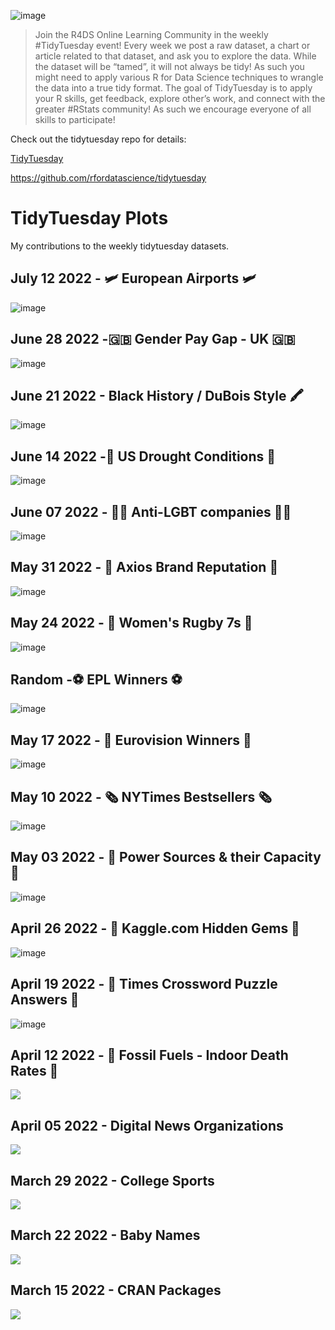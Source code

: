 ![image](tidytuesday.jpeg)

> Join the R4DS Online Learning Community in the weekly #TidyTuesday event! Every week we post a raw dataset, a chart or article related to that dataset, and ask you to explore the data. While the dataset will be “tamed”, it will not always be tidy! As such you might need to apply various R for Data Science techniques to wrangle the data into a true tidy format. The goal of TidyTuesday is to apply your R skills, get feedback, explore other’s work, and connect with the greater #RStats community! As such we encourage everyone of all skills to participate!

Check out the tidytuesday repo for details:

[TidyTuesday](https://github.com/rfordatascience/tidytuesday)

https://github.com/rfordatascience/tidytuesday

# TidyTuesday Plots

My contributions to the weekly tidytuesday datasets.

## July 12 2022 - 🛩 European Airports 🛩

![image](2022/18_July_12/airports.png)

## June 28 2022 -🇬🇧 Gender Pay Gap - UK 🇬🇧

![image](2022/16_June_28/epl_pay.png)

## June 21 2022 - Black History / DuBois Style 🖍

![image](2022/15_June_21/juneteenth.png)

## June 14 2022 -🌵 US Drought Conditions 🌵

![image](2022/14_June_14/drought.png)

## June 07 2022 - 🏳️‍🌈 Anti-LGBT companies 🏳️‍🌈

![image](2022/13_June_07/pride.png)

## May 31 2022 - 🏢 Axios Brand Reputation 🏢

![image](2022/12_May_31/companies2.png)

## May 24 2022 - 🏉 Women's Rugby 7s 🏉

![image](2022/11_May_24/rugby7_ball.png)

## Random -⚽️ EPL Winners ⚽️

![image](Random/EPL_Table_2022/premierLeague.png)

## May 17 2022 - 🎵 Eurovision Winners 🎵

![image](2022/10_May_11/Eurovision.png)

## May 10 2022 - 🗞 NYTimes Bestsellers 🗞

![image](2022/09_May_10/nytimes.png)

## May 03 2022 - 🔌 Power Sources & their Capacity 🔌

![image](2022/08_May_03/plot.png)

## April 26 2022 - 🔐 Kaggle.com Hidden Gems 🔐

![image](2022/07_April_26/kaggle.png)

## April 19 2022 - 🧩 Times Crossword Puzzle Answers 🧩

![image](2022/06_April_19/times_answers.png)

## April 12 2022 - 🦕 Fossil Fuels - Indoor Death Rates 🦕

 <img src ="2022/05_April_12/change.png">

## April 05 2022 - Digital News Organizations

  <img src ="2022/04_April_05/export.png">

## March 29 2022 - College Sports

 <img src ="2022/03_March_29/sec_sports.png">
 
 
 ## March 22 2022 - Baby Names

 <img src ="2022/02_March_22/March%2022.gif">

## March 15 2022 - CRAN Packages

<img src ="2022/01_March_15/March_15_2022.png">
